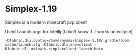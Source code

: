 # Simplex-1.19
Simplex is a modern minecraft pvp client

Used Launch args for Intellij (I don't know if it works on eclipse)
```
-Dfabric.dli.config=/home/nyami/Simplex-1.19/.gradle/loom-cache/launch.cfg -Dfabric.dli.env=client -Dfabric.dli.main=tk.simplexclient.launch.Main
```
